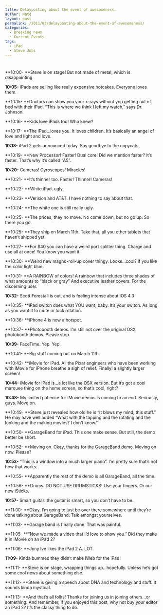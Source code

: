 ```yaml
---
title: Delayposting about the event of awesomeness.
author: Nate
layout: post
permalink: /2011/03/delayposting-about-the-event-of-awesomeness/
categories:
  - Breaking news
  - Current Events
tags:
  - iPad
  - Steve Jobs
---
```

# 

**10:00- **Steve is on stage! But not made of metal, which is disappointing.

**10:05-** iPads are selling like really expensive hotcakes. Everyone loves them.

**10:15- **Doctors can show you your x-rays without you getting out of bed with their iPad. “This is where we think I left my watch,” says Dr. Johnson.

**10:16- **Kids love iPads too! Who knew?

**10:17- **The iPad…loves you. It loves children. It’s basically an angel of love and light and love.

**10:18-** iPad 2 gets announced today. Say goodbye to the copycats.

**10:19- **New Processor! Faster! Dual core! Did we mention faster? It’s faster. That’s why it’s called “A5”.

**10:20-** Cameras! Gyroscopes! Miracles!

**10:21- **It’s thinner too. Faster! Thinner! Cameras!

**10:22- **White iPad. ugly.

**10:23- **Verision and AT&T. I have nothing to say about that.

**10:24- **The white one is still really ugly.

**10:25- **The prices, they no move. No come down, but no go up. So there you go.

**10:25- **They ship on March 11th. Take that, all you other tablets that haven’t shipped yet.

**10:27- **For $40 you can have a weird port splitter thing. Charge and use all at once! You know you want it.

**10:30- **Weird new magno-roll-up cover thingy. Looks…cool? if you like the color light blue.

**10:31- **A RAINBOW of colors! A rainbow that includes three shades of what amounts to “black or gray” And executive leather covers. For the discerning user.

**10:32-** Scott Forestall is out, and is feeling intense about iOS 4.3

**10:35- **iPad switch does what YOU want, baby. It’s your switch. As long as you want it to mute or lock rotation.

**10:36- **iPhone 4 is now a hotspot.

**10:37- **Photobooth demos. I’m still not over the original OSX photobooth demos. Please stop.

**10:39-** FaceTime. Yep. Yep.

**10:41- **Big stuff coming out on March 11th.

**10:42- **iMovie for iPad. All the Pixar engineers who have been working with iMovie for iPhone breathe a sigh of relief. Finally! a slightly larger screen!

**10:44-** iMovie for iPad is…a lot like the OSX version. But it’s got a cool marquee thing on the home screen, so that’s cool, right?

**10:48-** My limited patience for iMovie demos is coming to an end. Seriously, guys. Move on.

**10:49- **Steve just revealed how old he is “It blows my mind, this stuff.” He may have well added “What with the tapping and the rotating and the looking and the making movies? I don’t know.”

**10:50- **GarageBand for iPad. This one make sense. But still, the demo better be short.

**10:52- **Moving on. Okay, thanks for the GarageBand demo. Moving on now. Please?

**10:53-** “This is a window into a much larger piano”. I’m pretty sure that’s not how that works.

**10:55- **Apparently the rest of the demo is all GarageBand, all the time.

**10:56- **Drums. DO NOT USE DRUMSTICKS! Use your fingers. Or our new iSticks.

**10:57-** Smart guitar: the guitar is smart, so you don’t have to be.

**11:00- **Okay, I’m going to just be over there somewhere until they’re done talking about GarageBand. Talk amongst yourselves.

**11:03- **Garage band is finally done. That was painful.

**11:05- **“Now we made a video that I’d love to show you.” Did they make it in iMovie on an iPad 2?

**11:06- **Jony Ive likes the iPad 2 A. LOT.

**11:09-** Kinda bummed they didn’t make iWeb for the iPad.

**11:11- **Steve is on stage, wrapping things up…hopefully. Unless he’s got some cool news about something else.

**11:12- **Steve is giving a speech about DNA and technology and stuff. It sounds kinda mystical.

**11:13- **And that’s all folks! Thanks for joining us in joining others…or something. And remember, if you enjoyed this post, why not buy your editor an iPad 2? It’s the classy thing to do.